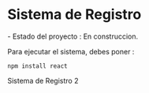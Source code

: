 <h1> Sistema de Registro</h1>
- Estado del proyecto :  En construccion. 

Para ejecutar el sistema, debes poner :

```npm install react```

Sistema de Registro 2
